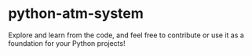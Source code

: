 # python-atm-system







Explore and learn from the code, and feel free to contribute or use it as a foundation for your Python projects!
